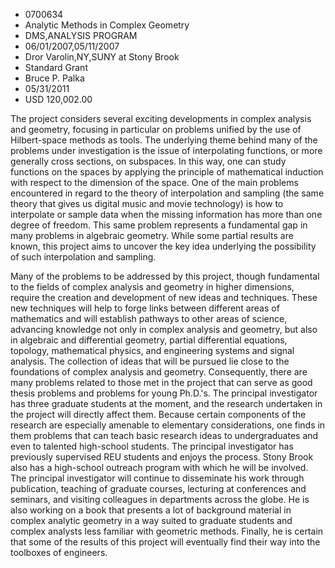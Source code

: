 
* 0700634
* Analytic Methods in Complex Geometry
* DMS,ANALYSIS PROGRAM
* 06/01/2007,05/11/2007
* Dror Varolin,NY,SUNY at Stony Brook
* Standard Grant
* Bruce P. Palka
* 05/31/2011
* USD 120,002.00

The project considers several exciting developments in complex analysis and
geometry, focusing in particular on problems unified by the use of Hilbert-space
methods as tools. The underlying theme behind many of the problems under
investigation is the issue of interpolating functions, or more generally cross
sections, on subspaces. In this way, one can study functions on the spaces by
applying the principle of mathematical induction with respect to the dimension
of the space. One of the main problems encountered in regard to the theory of
interpolation and sampling (the same theory that gives us digital music and
movie technology) is how to interpolate or sample data when the missing
information has more than one degree of freedom. This same problem represents a
fundamental gap in many problems in algebraic geometry. While some partial
results are known, this project aims to uncover the key idea underlying the
possibility of such interpolation and sampling.

Many of the problems to be addressed by this project, though fundamental to the
fields of complex analysis and geometry in higher dimensions, require the
creation and development of new ideas and techniques. These new techniques will
help to forge links between different areas of mathematics and will establish
pathways to other areas of science, advancing knowledge not only in complex
analysis and geometry, but also in algebraic and differential geometry, partial
differential equations, topology, mathematical physics, and engineering systems
and signal analysis. The collection of ideas that will be pursued lie close to
the foundations of complex analysis and geometry. Consequently, there are many
problems related to those met in the project that can serve as good thesis
problems and problems for young Ph.D.'s. The principal investigator has three
graduate students at the moment, and the research undertaken in the project will
directly affect them. Because certain components of the research are especially
amenable to elementary considerations, one finds in them problems that can teach
basic research ideas to undergraduates and even to talented high-school
students. The principal investigator has previously supervised REU students and
enjoys the process. Stony Brook also has a high-school outreach program with
which he will be involved. The principal investigator will continue to
disseminate his work through publication, teaching of graduate courses,
lecturing at conferences and seminars, and visiting colleagues in departments
across the globe. He is also working on a book that presents a lot of background
material in complex analytic geometry in a way suited to graduate students and
complex analysts less familiar with geometric methods. Finally, he is certain
that some of the results of this project will eventually find their way into the
toolboxes of engineers.
